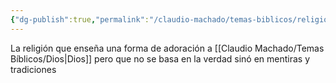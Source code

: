 ```yaml
---
{"dg-publish":true,"permalink":"/claudio-machado/temas-biblicos/religion-falsa/"}
---
```


La religión que enseña una forma de adoración a [[Claudio Machado/Temas Bíblicos/Dios\|Dios]] pero que no se basa en la verdad sinó en  mentiras y tradiciones 